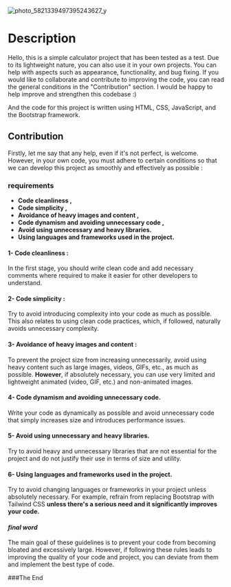 ![photo_5821339497395243627_y](https://github.com/user-attachments/assets/cd0575ba-dc62-4505-9757-dad481cb2a68)

# Description
Hello, this is a simple calculator project that has been tested as a test. Due to its lightweight nature, you can also use it in your own projects.
You can help with aspects such as appearance, functionality, and bug fixing. If you would like to collaborate and contribute to improving the code, you can read the general conditions in the "Contribution" section. I would be happy to help improve and strengthen this codebase :)

And the code for this project is written using HTML, CSS, JavaScript, and the Bootstrap framework.


## Contribution
Firstly, let me say that any help, even if it's not perfect, is welcome. However, in your own code, you must adhere to certain conditions so that we can develop this project as smoothly and effectively as possible : 

### requirements
- **Code cleanliness ,**
- **Code simplicity ,**
- **Avoidance of heavy images and content ,**
- **Code dynamism and avoiding unnecessary code ,**
- **Avoid using unnecessary and heavy libraries.**
- **Using languages and frameworks used in the project.**

#### 1- Code cleanliness : 
In the first stage, you should write clean code and add necessary comments where required to make it easier for other developers to understand. 

#### 2- Code simplicity : 
Try to avoid introducing complexity into your code as much as possible. This also relates to using clean code practices, which, if followed, naturally avoids unnecessary complexity.

#### 3- Avoidance of heavy images and content : 
To prevent the project size from increasing unnecessarily, avoid using heavy content such as large images, videos, GIFs, etc., as much as possible.
**However**, if absolutely necessary, you can use very limited and lightweight animated (video, GIF, etc.) and non-animated images.

#### 4- Code dynamism and avoiding unnecessary code.
Write your code as dynamically as possible and avoid unnecessary code that simply increases size and introduces performance issues.

#### 5- Avoid using unnecessary and heavy libraries.
Try to avoid heavy and unnecessary libraries that are not essential for the project and do not justify their use in terms of size and utility.

#### 6- Using languages and frameworks used in the project.
Try to avoid changing languages or frameworks in your project unless absolutely necessary. For example, refrain from replacing Bootstrap with Tailwind CSS 
**unless there's a serious need and it significantly improves your code.**

#### *final word*
The main goal of these guidelines is to prevent your code from becoming bloated and excessively large. However, if following these rules leads to improving the quality of your code and project, you can deviate from them and implement the best type of code.


###The End 


